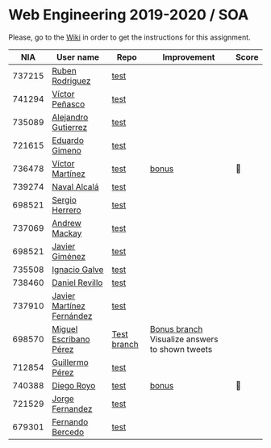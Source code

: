 # Web Engineering 2019-2020 / SOA
Please, go to the [Wiki](https://github.com/UNIZAR-30246-WebEngineering/lab5-soa/wiki) in order to get the instructions for this assignment.

| NIA    | User name | Repo | Improvement | Score
|--------|-----------|------|-------------|--------
| 737215 | [Ruben Rodriguez](https://github.com/ZgzInfinity) |[test](https://github.com/ZgzInfinity/lab5-soa/tree/test) | |
| 741294 | [Víctor Peñasco](https://github.com/vpec) |[test](https://github.com/vpec/lab5-soa/tree/test) | |
| 735089 | [Alejandro Gutierrez](https://github.com/AlexGuti14) |[test](https://github.com/AlexGuti14/lab5-soa/tree/test) | |
| 721615 | [Eduardo Gimeno](https://github.com/Edu7216) |[test](https://github.com/Edu7216/lab5-soa/tree/test) | |
| 736478 | [Víctor Martínez](https://github.com/vmbatlle) |[test](https://github.com/vmbatlle/lab5-soa/tree/test) | [bonus](https://github.com/vmbatlle/lab5-soa/tree/bonus) | :gift:
| 739274 | [Naval Alcalá](https://github.com/aeri) |[test](https://github.com/aeri/lab5-soa/tree/test) | |
| 698521 | [Sergio Herrero](https://github.com/sherrero96) |[test](https://github.com/sherrero96/lab5-soa/tree/test) | |
| 737069 | [Andrew Mackay](https://github.com/AndrewKM210) |[test](https://github.com/AndrewKM210/lab5-soa/tree/test) | |
| 698521 | [Javier Giménez](https://github.com/JaviBite) |[test](https://github.com/JaviBite/lab5-soa/tree/test) | |
| 735508 | [Ignacio Galve](https://github.com/IgnacioSan22) |[test](https://github.com/IgnacioSan22/lab5-soa/tree/test) | |
| 738460 | [Daniel Revillo](https://github.com/DaniRevillo) |[test](https://github.com/DaniRevillo/lab5-soa/tree/test) | |
| 737910 | [Javier Martínez Fernández](https://github.com/javiermixture17) |[test](https://github.com/javiermixture17/lab5-soa/tree/test) | |
| 698570 | [Miguel Escribano Pérez](https://github.com/a698570) | [Test branch](https://github.com/a698570/lab5-soa/tree/test) | [Bonus branch](https://github.com/a698570/lab5-soa/tree/bonus)  Visualize answers to shown tweets | 
| 712854 | [Guillermo Pérez](https://github.com/Guillerm097) |[test](https://github.com/Guillerm097/lab5-soa/tree/test) | |
| 740388 | [Diego Royo](https://github.com/diegoroyo) |[test](https://github.com/diegoroyo/lab5-soa/tree/test) | [bonus](https://github.com/diegoroyo/lab5-soa/tree/github) | :gift:
| 721529 | [Jorge Fernandez](https://github.com/jorge97fernandez) |[test](https://github.com/jorge97fernandez/lab5-soa/tree/test) | |
| 679301 | [Fernando Bercedo](https://github.com/ferbercedo) |[test](https://github.com/ferbercedo/lab5-soa/tree/test) | |
